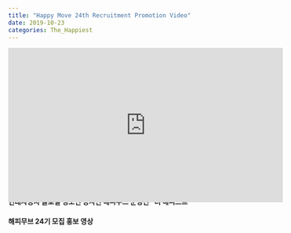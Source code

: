```yaml
---
title: "Happy Move 24th Recruitment Promotion Video"
date: 2019-10-23
categories: The_Happiest
---
```

<div style="width:100%; position:relative; padding-bottom: 56.25%;">
<iframe width="560" height="315" style="position:absolute;" src="https://www.youtube.com/embed/2lJxBPss3fI" frameborder="0" allow="accelerometer; autoplay; encrypted-media; gyroscope; picture-in-picture" allowfullscreen></iframe>
</div>
  

#### 현대자동차 글로벌 청소년 봉사단 해피무브 운영진 "더 해피스트"
#### 해피무브 24기 모집 홍보 영상
